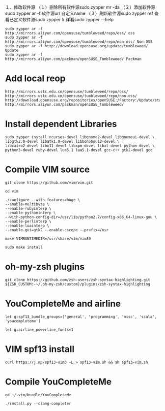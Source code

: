 １、修改软件源
（１）删除所有软件源sudo zypper mr -da
（２）添加软件源sudo zypper ar -f 软件源url 自定义name
（３）刷新软件源sudo zypper ref
查看已定义软件源sudo zypper lr
详看sudo zypper --help

```
sudo zypper ar -f http://mirrors.aliyun.com/opensuse/tumbleweed/repo/oss/ oss 
sudo zypper ar -f http://mirrors.aliyun.com/opensuse/tumbleweed/repo/non-oss/ Non-OSS
sudo zypper ar -f http://download.opensuse.org/update/tumbleweed/ Update 
sudo zypper ar -f http://mirrors.aliyun.com/packman/openSUSE_Tumbleweed/ Packman
```


# Add local reop
```
http://mirrors.ustc.edu.cn/opensuse/tumbleweed/repo/oss/
http://mirrors.ustc.edu.cn/opensuse/tumbleweed/repo/non-oss/
http://download.opensuse.org/repositories/openSUSE:/Factory:/Update/standard/
http://mirrors.aliyun.com/packman/openSUSE_Tumbleweed/
```
# Install dependent Libraries
```
sudo zypper install ncurses-devel libgnome2-devel libgnomeui-devel \
libgtk2.0-devel libatk1.0-devel libbonoboui2-devel \
libcairo2-devel libx11-devel libxpm-devel libxt-devel python-devel \
python3-devel ruby-devel lua5.1 lua5.1-devel gcc-c++ gtk2-devel gcc
```
# Compile VIM source
```
git clone https://github.com/vim/vim.git
```

```
cd vim
```

```
./configure --with-features=huge \
--enable-multibyte \
--enable-rubyinterp \
--enable-pythoninterp \
--with-python-config-dir=/usr/lib/python2.7/config-x86_64-linux-gnu \
--enable-perlinterp \
--enable-luainterp \
--enable-gui=gtk2 --enable-cscope --prefix=/usr
```

```
make VIMRUNTIMEDIR=/usr/share/vim/vim80
```

```
sudo make install
```
# oh-my-zsh plugins
```
git clone https://github.com/zsh-users/zsh-syntax-highlighting.git ${ZSH_CUSTOM:-~/.oh-my-zsh/custom}/plugins/zsh-syntax-highlighting
```
# YouCompleteMe and airline
```
let g:spf13_bundle_groups=['general', 'programming', 'misc', 'scala', 'youcompleteme']
```

```
let g:airline_powerline_fonts=1
```
# VIM spf13 install
```
curl https://j.mp/spf13-vim3 -L > spf13-vim.sh && sh spf13-vim.sh
```
# Compile YouCompleteMe
```
cd ~/.vim/bundle/YouCompleteMe
```
```
./install.py --clang-completer
```
